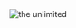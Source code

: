 <img src="https://github.com/stormitor/stormitor/blob/main/asset/bc3feb531e764adfbea038909d6de18dcbbc375caf184f76bb5da71755611699.gif" alt="the unlimited"/>
